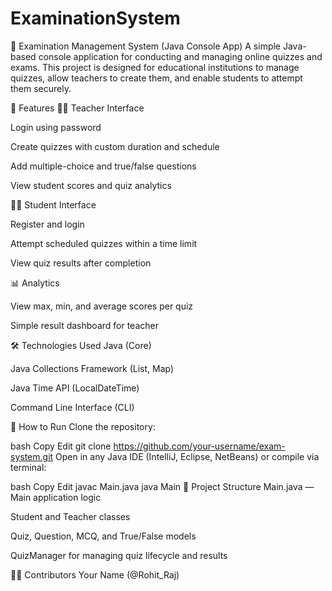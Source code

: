 # ExaminationSystem
📝 Examination Management System (Java Console App)
A simple Java-based console application for conducting and managing online quizzes and exams. This project is designed for educational institutions to manage quizzes, allow teachers to create them, and enable students to attempt them securely.

🎯 Features
👨‍🏫 Teacher Interface

Login using password

Create quizzes with custom duration and schedule

Add multiple-choice and true/false questions

View student scores and quiz analytics

👩‍🎓 Student Interface

Register and login

Attempt scheduled quizzes within a time limit

View quiz results after completion

📊 Analytics

View max, min, and average scores per quiz

Simple result dashboard for teacher

🛠️ Technologies Used
Java (Core)

Java Collections Framework (List, Map)

Java Time API (LocalDateTime)

Command Line Interface (CLI)

🚀 How to Run
Clone the repository:

bash
Copy
Edit
git clone https://github.com/your-username/exam-system.git
Open in any Java IDE (IntelliJ, Eclipse, NetBeans) or compile via terminal:

bash
Copy
Edit
javac Main.java
java Main
📌 Project Structure
Main.java — Main application logic

Student and Teacher classes

Quiz, Question, MCQ, and True/False models

QuizManager for managing quiz lifecycle and results

🧑‍💻 Contributors
Your Name (@Rohit_Raj)
